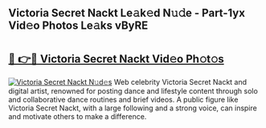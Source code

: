 ## Victoria Secret Nackt Le𝚊k𝚎d N𝚞𝚍e - Part-1yx Vid𝚎o Photos Le𝚊ks vByRE

# <h2><a href="http://fb5xkyw.evod.top/?m=Victoria+Secret+Nackt">🔗 👉🔴 Victoria Secret Nackt Vid𝚎o Ph𝚘t𝚘s</a></h2>

[![Victoria Secret Nackt N𝚞d𝚎s](https://i.imgur.com/8V9OHl7.gif)](http://fb5xkyw.evod.top/?m=Victoria+Secret+Nackt)
Web celebrity Victoria Secret Nackt and digital artist, renowned for posting dance and lifestyle content through solo and collaborative dance routines and brief videos. A public figure like Victoria Secret Nackt, with a large following and a strong voice, can inspire and motivate others to make a difference. 
